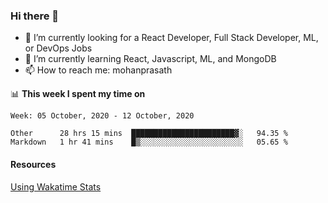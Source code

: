 ### Hi there 👋

- 🔭 I’m currently looking for a React Developer, Full Stack Developer, ML, or DevOps Jobs
- 🌱 I’m currently learning React, Javascript, ML, and MongoDB
- 📫 How to reach me: mohanprasath

📊 **This week I spent my time on**
<!--START_SECTION:waka-->
```text
Week: 05 October, 2020 - 12 October, 2020

Other      28 hrs 15 mins  ███████████████████████▓░   94.35 % 
Markdown   1 hr 41 mins    █▒░░░░░░░░░░░░░░░░░░░░░░░   05.65 % 
```
<!--END_SECTION:waka-->

#### Resources
[Using Wakatime Stats](https://github.com/marketplace/actions/waka-readme)
